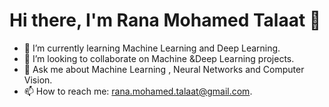 # Hi there, I'm Rana Mohamed Talaat 👋

- 🌱 I’m currently learning Machine Learning and Deep Learning.
- 👯 I’m looking to collaborate on Machine &Deep Learning projects.
- 💬 Ask me about Machine Learning , Neural Networks and Computer Vision.
- 📫 How to reach me: rana.mohamed.talaat@gmail.com.
